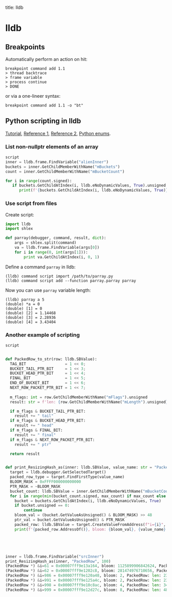 title: lldb

# **lldb**

## **Breakpoints**

Automatically perform an action on hit:

```lldb
breakpoint command add 1.1
> thread backtrace
> frame variable
> process continue
> DONE
```

or via a one-lineer syntax:
```
breakpoint command add 1.1 -o "bt"
```

## **Python scripting in lldb**

[Tutorial](https://lldb.llvm.org/use/python.html), [Reference 1](https://lldb.llvm.org/python_reference/), 
[Reference 2](https://lldb.llvm.org/python_api/), [Python enums](https://lldb.llvm.org/python_api_enums.html).


### List non-nullptr elements of an array

```python
script
inner = lldb.frame.FindVariable("alienInner")
buckets = inner.GetChildMemberWithName("mBuckets")
count = inner.GetChildMemberWithName("mBucketCount")

for i in range(count.signed):
   if buckets.GetChildAtIndex(i, lldb.eNoDynamicValues, True).unsigned != 0:
      print(f'{buckets.GetChildAtIndex(i, lldb.eNoDynamicValues, True)}')
```

### Use script from files

Create script:
```python title="parray.py"
import lldb
import shlex

def parray(debugger, command, result, dict):
    args = shlex.split(command)
    va = lldb.frame.FindVariable(args[0])
    for i in range(0, int(args[1])):
        print va.GetChildAtIndex(i, 0, 1)
```

Define a command `parray` in lldb:

```
(lldb) command script import /path/to/parray.py
(lldb) command script add --function parray.parray parray
```

Now you can use `parray` variable length:

```
(lldb) parray a 5
(double) *a = 0
(double) [1] = 0
(double) [2] = 1.14468
(double) [3] = 2.28936
(double) [4] = 3.43404
```

### Another example of scripting

```python
script


def PackedRow_to_str(row: lldb.SBValue):
  TAG_BIT                 = 1 << 0;
  BUCKET_TAIL_PTR_BIT     = 1 << 3;
  BUCKET_HEAD_PTR_BIT     = 1 << 4;
  FINAL_BIT               = 1 << 5;
  END_OF_BUCKET_BIT       = 1 << 6;
  NEXT_ROW_PACKET_PTR_BIT = 1 << 7;
  
  m_flags: int = row.GetChildMemberWithName("mFlags").unsigned
  result: str = f'len: {row.GetChildMemberWithName("mLength").unsigned}'

  if m_flags & BUCKET_TAIL_PTR_BIT:
    result += " tail"
  if m_flags & BUCKET_HEAD_PTR_BIT:
    result += " head"
  if m_flags & FINAL_BIT:
    result += " final"
  if m_flags & NEXT_ROW_PACKET_PTR_BIT:
    result += " ptr"

  return result


def print_ResizingHash_as(inner: lldb.SBValue, value_name: str = "PackedRow", max_count: int = None):
  target = lldb.debugger.GetSelectedTarget()
  packed_row_type = target.FindFirstType(value_name)
  BLOOM_MASK = 0xFFFF000000000000
  PTR_MASK = ~BLOOM_MASK
  bucket_count: lldb.SBValue = inner.GetChildMemberWithName("mBucketCount")
  for i in range(min(bucket_count.signed, max_count) if max_count else bucket_count.signed):
    bucket = buckets.GetChildAtIndex(i, lldb.eNoDynamicValues, True)
    if bucket.unsigned == 0:
        continue
    bloom_val = (bucket.GetValueAsUnsigned() & BLOOM_MASK) >> 48
    ptr_val = bucket.GetValueAsUnsigned() & PTR_MASK
    packed_row: lldb.SBValue = target.CreateValueFromAddress(f"i={i}", lldb.SBAddress(ptr_val, target), packed_row_type)
    print(f'{packed_row.AddressOf()}, bloom: {bloom_val}, {value_name}: {PackedRow_to_str(packed_row)}')





inner = lldb.frame.FindVariable("srcInner")
print_ResizingHash_as(inner, "PackedRow", 100)
(PackedRow *) &i=61 = 0x00007fff9e13a164, bloom: 1125899906842624, PackedRow: len: 0
(PackedRow *) &i=62 = 0x00007fff9e1202c8, bloom: 281474976710656, PackedRow: len: 0
(PackedRow *) &i=986 = 0x00007fff9e120a48, bloom: 2, PackedRow: len: 2304
(PackedRow *) &i=991 = 0x00007fff9e125a4c, bloom: 2, PackedRow: len: 23056 tail head
(PackedRow *) &i=998 = 0x00007fff9e10c8ac, bloom: 4, PackedRow: len: 34304 tail head final ptr
(PackedRow *) &i=999 = 0x00007fff9e12d27c, bloom: 8, PackedRow: len: 48 tail
```
